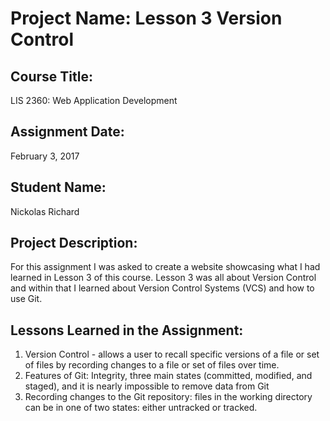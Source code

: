 # Project Name:  Lesson 3 Version Control

## Course Title:
LIS 2360:  Web Application Development

## Assignment Date:  
February 3, 2017

## Student Name:  
Nickolas Richard

## Project Description:
For this assignment I was asked to create a website showcasing what I had learned in Lesson 3 of this course. Lesson 3 was all about Version Control and within that I learned about Version Control Systems (VCS) and how to use Git.

## Lessons Learned in the Assignment:
1. Version Control - allows a user to recall specific versions of a file or set of files by recording changes to a file or set of files over time.
2. Features of Git: Integrity, three main states (committed, modified, and staged), and it is nearly impossible to remove data from Git
3. Recording changes to the Git repository: files in the working directory can be in one of two states: either untracked or tracked. 
